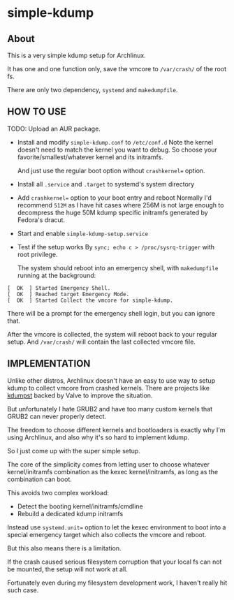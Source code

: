 simple-kdump
============

About
-----

This is a very simple kdump setup for Archlinux.

It has one and one function only, save the vmcore to `/var/crash/` of the root
fs.

There are only two dependency, `systemd` and `makedumpfile`.

HOW TO USE
----------

TODO: Upload an AUR package.

- Install and modify `simple-kdump.conf` to `/etc/conf.d`
  Note the kernel doesn't need to match the kernel you want to debug.
  So choose your favorite/smallest/whatever kernel and its initramfs.

  And just use the regular boot option without `crashkernel=` option.

- Install all `.service` and `.target` to systemd's system directory

- Add `crashkernel=` option to your boot entry and reboot
  Normally I'd recommend `512M` as I have hit cases where 256M is not large enough to
  decompress the huge 50M kdump specific initramfs generated by Fedora's dracut.

- Start and enable `simple-kdump-setup.service`

- Test if the setup works
  By `sync; echo c > /proc/sysrq-trigger` with root privilege.

  The system should reboot into an emergency shell, with `makedumpfile` running at the
  background:

```
[  OK  ] Started Emergency Shell.
[  OK  ] Reached target Emergency Mode.
[  OK  ] Started Collect the vmcore for simple-kdump.
```

  There will be a prompt for the emergency shell login, but you can ignore that.

  After the vmcore is collected, the system will reboot back to your regular setup.
  And `/var/crash/` will contain the last collected vmcore file.


IMPLEMENTATION
--------------

Unlike other distros, Archlinux doesn't have an easy to use way to setup kdump
to collect vmcore from crashed kernels.
There are projects like [kdumpst](https://gitlab.freedesktop.org/gpiccoli/kdumpst)
backed by Valve to improve the situation.

But unfortunately I hate GRUB2 and have too many custom kernels that GRUB2 can
never properly detect.

The freedom to choose different kernels and bootloaders is exactly why I'm using
Archlinux, and also why it's so hard to implement kdump.

So I just come up with the super simple setup.

The core of the simplicity comes from letting user to choose whatever kernel/initramfs
combination as the kexec kernel/initramfs, as long as the combination can boot.

This avoids two complex workload:

- Detect the booting kernel/initramfs/cmdline
- Rebuild a dedicated kdump initramfs

Instead use `systemd.unit=` option to let the kexec environment to boot into a special
emergency target which also collects the vmcore and reboot.

But this also means there is a limitation.

If the crash caused serious filesystem corruption that your local fs can not be mounted,
the setup will not work at all.

Fortunately even during my filesystem development work, I haven't really hit such case.
